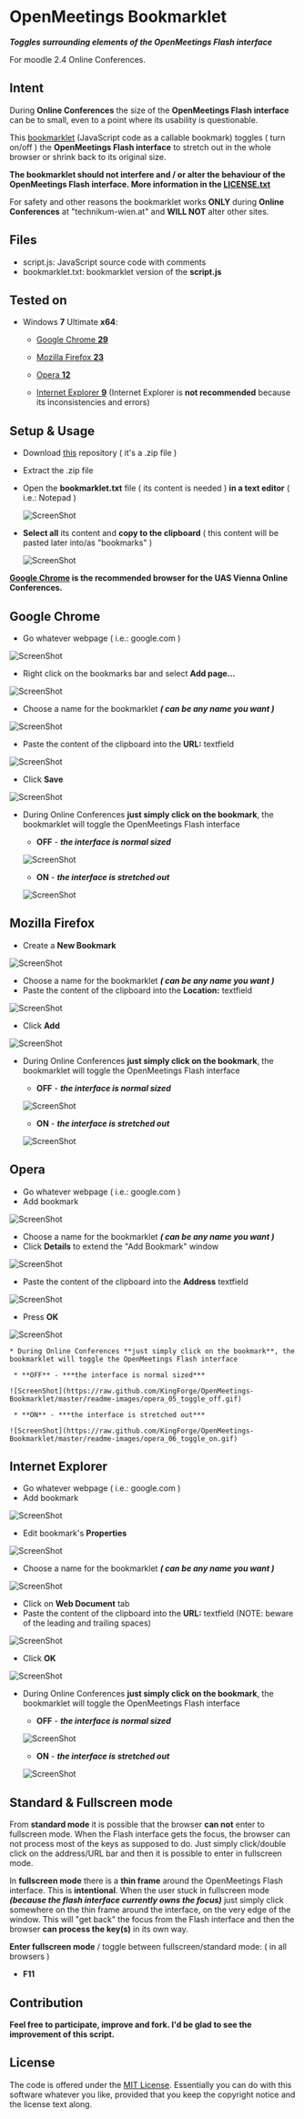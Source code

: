 OpenMeetings Bookmarklet
========================

***Toggles surrounding elements of the OpenMeetings Flash interface***

For moodle 2.4 Online Conferences.

Intent
------

During **Online Conferences** the size of the **OpenMeetings Flash interface** can be to small, even to a point where its usability is questionable.

This [bookmarklet](http://en.wikipedia.org/wiki/Bookmarklet) (JavaScript code as a callable bookmark) toggles ( turn on/off ) the **OpenMeetings Flash interface** to stretch out in the whole browser or shrink back to its original size.

**The bookmarklet should not interfere and / or alter the behaviour of the OpenMeetings Flash interface. More information in the [LICENSE.txt](https://github.com/KingForge/OpenMeetings-Bookmarklet/blob/master/LICENSE.txt)**

For safety and other reasons the bookmarklet works **ONLY** during **Online Conferences** at "technikum-wien.at" and **WILL NOT** alter other sites.

Files
-----

* script.js:   JavaScript source code with comments
* bookmarklet.txt:   bookmarklet version of the **script.js**

Tested on
---------

* Windows **7** Ultimate **x64**:
  * [Google Chrome **29**](https://github.com/KingForge/OpenMeetings-Bookmarklet#google-chrome)
  * [Mozilla Firefox **23**](https://github.com/KingForge/OpenMeetings-Bookmarklet#mozilla-firefox)
  * [Opera **12**](https://github.com/KingForge/OpenMeetings-Bookmarklet#opera)

  * [Internet Explorer **9**](https://github.com/KingForge/OpenMeetings-Bookmarklet#internet-explorer) (Internet Explorer is **not recommended** because its inconsistencies and errors)

Setup & Usage
-------------

* Download [this](https://github.com/KingForge/OpenMeetings-Bookmarklet/archive/master.zip) repository ( it's a .zip file )
* Extract the .zip file
* Open the **bookmarklet.txt** file ( its content is needed ) **in a text editor** ( i.e.: Notepad )
  
  ![ScreenShot](https://raw.github.com/KingForge/OpenMeetings-Bookmarklet/master/readme-images/01_open_bookmarklet.gif)

* **Select all** its content and **copy to the clipboard** ( this content will be pasted later into/as "bookmarks" )
  
  ![ScreenShot](https://raw.github.com/KingForge/OpenMeetings-Bookmarklet/master/readme-images/02_select_all_and_copy.gif)

**[Google Chrome](http://www.google.com/chrome) is the recommended browser for the UAS Vienna Online Conferences.**

Google Chrome
-------------
  * Go whatever webpage ( i.e.: google.com )

  ![ScreenShot](https://raw.github.com/KingForge/OpenMeetings-Bookmarklet/master/readme-images/chrome_01_go_wepbage.gif)
 
  * Right click on the bookmarks bar and select **Add page...**

  ![ScreenShot](https://raw.github.com/KingForge/OpenMeetings-Bookmarklet/master/readme-images/chrome_02_add_page.gif)
  
  * Choose a name for the bookmarklet ***( can be any name you want )***

  ![ScreenShot](https://raw.github.com/KingForge/OpenMeetings-Bookmarklet/master/readme-images/chrome_03_choose_name.gif)
  
  * Paste the content of the clipboard into the **URL:** textfield

  ![ScreenShot](https://raw.github.com/KingForge/OpenMeetings-Bookmarklet/master/readme-images/chrome_04_paste.gif)
  
  * Click **Save**

  ![ScreenShot](https://raw.github.com/KingForge/OpenMeetings-Bookmarklet/master/readme-images/chrome_05_save.gif)
 
  * During Online Conferences **just simply click on the bookmark**, the bookmarklet will toggle the OpenMeetings Flash interface
     
     * **OFF** - ***the interface is normal sized***

    ![ScreenShot](https://raw.github.com/KingForge/OpenMeetings-Bookmarklet/master/readme-images/chrome_06_toggle_off.gif)
     
     * **ON** - ***the interface is stretched out***

    ![ScreenShot](https://raw.github.com/KingForge/OpenMeetings-Bookmarklet/master/readme-images/chrome_07_toggle_on.gif)

Mozilla Firefox
---------------
  * Create a **New Bookmark**

  ![ScreenShot](https://raw.github.com/KingForge/OpenMeetings-Bookmarklet/master/readme-images/firefox_01_new_bookmark.gif)

  * Choose a name for the bookmarklet ***( can be any name you want )***
  * Paste the content of the clipboard into the **Location:** textfield

  ![ScreenShot](https://raw.github.com/KingForge/OpenMeetings-Bookmarklet/master/readme-images/firefox_02_paste.gif)

  * Click **Add**

  ![ScreenShot](https://raw.github.com/KingForge/OpenMeetings-Bookmarklet/master/readme-images/firefox_03_add.gif)

  * During Online Conferences **just simply click on the bookmark**, the bookmarklet will toggle the OpenMeetings Flash interface
     
     * **OFF** - ***the interface is normal sized***

    ![ScreenShot](https://raw.github.com/KingForge/OpenMeetings-Bookmarklet/master/readme-images/firefox_04_toggle_off.gif)
     
     * **ON** - ***the interface is stretched out***

    ![ScreenShot](https://raw.github.com/KingForge/OpenMeetings-Bookmarklet/master/readme-images/firefox_05_toggle_on.gif)

Opera
-----
  * Go whatever webpage ( i.e.: google.com )
  * Add bookmark

  ![ScreenShot](https://raw.github.com/KingForge/OpenMeetings-Bookmarklet/master/readme-images/opera_01_add_bookmark.gif)

  * Choose a name for the bookmarklet ***( can be any name you want )***
  * Click **Details** to extend the "Add Bookmark" window

  ![ScreenShot](https://raw.github.com/KingForge/OpenMeetings-Bookmarklet/master/readme-images/opera_02_details.gif)
  
  * Paste the content of the clipboard into the **Address** textfield

  ![ScreenShot](https://raw.github.com/KingForge/OpenMeetings-Bookmarklet/master/readme-images/opera_03_paste.gif)

  * Press **OK**

  ![ScreenShot](https://raw.github.com/KingForge/OpenMeetings-Bookmarklet/master/readme-images/opera_04_ok.gif)
  
    * During Online Conferences **just simply click on the bookmark**, the bookmarklet will toggle the OpenMeetings Flash interface
     
     * **OFF** - ***the interface is normal sized***

    ![ScreenShot](https://raw.github.com/KingForge/OpenMeetings-Bookmarklet/master/readme-images/opera_05_toggle_off.gif)
     
     * **ON** - ***the interface is stretched out***

    ![ScreenShot](https://raw.github.com/KingForge/OpenMeetings-Bookmarklet/master/readme-images/opera_06_toggle_on.gif)

Internet Explorer
-----------------
  * Go whatever webpage ( i.e.: google.com )
  * Add bookmark

  ![ScreenShot](https://raw.github.com/KingForge/OpenMeetings-Bookmarklet/master/readme-images/ie_01_add_bookmark.gif)

  * Edit bookmark's **Properties**

  ![ScreenShot](https://raw.github.com/KingForge/OpenMeetings-Bookmarklet/master/readme-images/ie_02_properties.gif)

  * Choose a name for the bookmarklet ***( can be any name you want )***

  ![ScreenShot](https://raw.github.com/KingForge/OpenMeetings-Bookmarklet/master/readme-images/ie_03_name.gif)

  * Click on **Web Document** tab
  * Paste the content of the clipboard into the **URL:** textfield (NOTE: beware of the leading and trailing spaces)

  ![ScreenShot](https://raw.github.com/KingForge/OpenMeetings-Bookmarklet/master/readme-images/ie_04_paste.gif)

  * Click **OK** 

  ![ScreenShot](https://raw.github.com/KingForge/OpenMeetings-Bookmarklet/master/readme-images/ie_05_ok.gif)

  * During Online Conferences **just simply click on the bookmark**, the bookmarklet will toggle the OpenMeetings Flash interface
     
     * **OFF** - ***the interface is normal sized***

    ![ScreenShot](https://raw.github.com/KingForge/OpenMeetings-Bookmarklet/master/readme-images/ie_06_toggle_off.gif)
     
     * **ON** - ***the interface is stretched out***

    ![ScreenShot](https://raw.github.com/KingForge/OpenMeetings-Bookmarklet/master/readme-images/ie_07_toggle_on.gif)

Standard & Fullscreen mode
--------------------------

From **standard mode** it is possible that the browser **can not** enter to fullscreen mode. When the Flash interface gets the focus, the browser can not process most of the keys as supposed to do. Just simply click/double click on the address/URL bar and then it is possible to enter in fullscreen mode.

In **fullscreen mode** there is a **thin frame** around the OpenMeetings Flash interface. This is **intentional**. When the user stuck in fullscreen mode ***(because the flash interface currently owns the focus)*** just simply click somewhere on the thin frame around the interface, on the very edge of the window.
This will "get back" the focus from the Flash interface and then the browser **can process the key(s)** in its own way.

**Enter fullscreen mode** / toggle between fullscreen/standard mode: ( in all browsers )
  * **F11**

Contribution
------------

**Feel free to participate, improve and fork. I'd be glad to see the improvement of this script.**

License
-------

The code is offered under the [MIT License](http://opensource.org/licenses/mit-license.php). Essentially you can do with this software whatever you like, provided that you keep the copyright notice and the license text along.